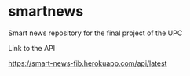 # smartnews
Smart news repository for the final project of the UPC

Link to the API

https://smart-news-fib.herokuapp.com/api/latest
